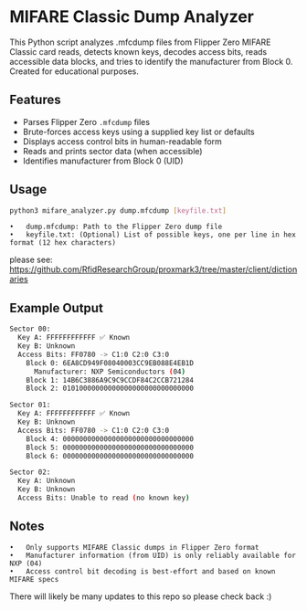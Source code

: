 # MIFARE Classic Dump Analyzer
This Python script analyzes .mfcdump files from Flipper Zero MIFARE Classic card reads, detects known keys, decodes access bits, reads accessible data blocks, and tries to identify the manufacturer from Block 0. Created for educational purposes. 

## Features

- Parses Flipper Zero `.mfcdump` files
- Brute-forces access keys using a supplied key list or defaults
- Displays access control bits in human-readable form
- Reads and prints sector data (when accessible)
- Identifies manufacturer from Block 0 (UID)

## Usage

```bash
python3 mifare_analyzer.py dump.mfcdump [keyfile.txt]
```

	•	dump.mfcdump: Path to the Flipper Zero dump file
	•	keyfile.txt: (Optional) List of possible keys, one per line in hex format (12 hex characters)

please see: https://github.com/RfidResearchGroup/proxmark3/tree/master/client/dictionaries

## Example Output
```bash
Sector 00:
  Key A: FFFFFFFFFFFF ✅ Known
  Key B: Unknown
  Access Bits: FF0780 -> C1:0 C2:0 C3:0
    Block 0: 6EA8CD949F08040003CC9EB088E4EB1D
      Manufacturer: NXP Semiconductors (04)
    Block 1: 14B6C3886A9C9C9CCDF84C2CCB721284
    Block 2: 01010000000000000000000000000000

Sector 01:
  Key A: FFFFFFFFFFFF ✅ Known
  Key B: Unknown
  Access Bits: FF0780 -> C1:0 C2:0 C3:0
    Block 4: 00000000000000000000000000000000
    Block 5: 00000000000000000000000000000000
    Block 6: 00000000000000000000000000000000

Sector 02:
  Key A: Unknown
  Key B: Unknown
  Access Bits: Unable to read (no known key)
```

## Notes
	•	Only supports MIFARE Classic dumps in Flipper Zero format
	•	Manufacturer information (from UID) is only reliably available for NXP (04)
	•	Access control bit decoding is best-effort and based on known MIFARE specs

 There will likely be many updates to this repo so please check back :)

